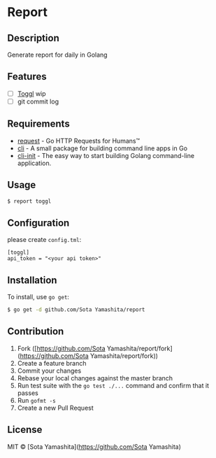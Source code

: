 # Report

## Description

Generate report for daily in Golang

## Features

* [ ] [Toggl](https://www.toggl.com/) wip
* [ ] git commit log

## Requirements

* [request](https://github.com/mozillazg/request) - Go HTTP Requests for Humans™
* [cli](https://github.com/codegangsta/cli) - A small package for building command line apps in Go
* [cli-init](https://github.com/tcnksm/cli-init) - The easy way to start building Golang command-line application.

## Usage

```bash
$ report toggl
```

## Configuration

please create `config.tml`:

```
[toggl]
api_token = "<your api token>"
```

## Installation

To install, use `go get`:

```bash
$ go get -d github.com/Sota Yamashita/report
```

## Contribution

1. Fork ([https://github.com/Sota Yamashita/report/fork](https://github.com/Sota Yamashita/report/fork))
1. Create a feature branch
1. Commit your changes
1. Rebase your local changes against the master branch
1. Run test suite with the `go test ./...` command and confirm that it passes
1. Run `gofmt -s`
1. Create a new Pull Request

## License

MIT © [Sota Yamashita](https://github.com/Sota Yamashita)
